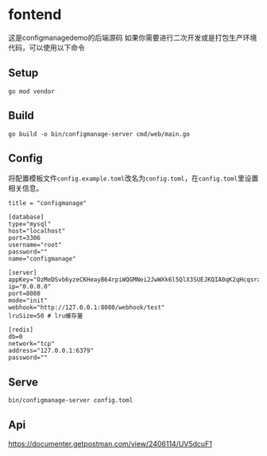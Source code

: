 # fontend
这是configmanagedemo的后端源码
如果你需要进行二次开发或是打包生产环境代码，可以使用以下命令

## Setup
```
go mod vendor
```

## Build
```
go build -o bin/configmanage-server cmd/web/main.go
```

## Config
将配置模板文件`config.example.toml`改名为`config.toml`，在`config.toml`里设置相关信息。
```
title = "configmanage"

[database]
type="mysql"
host="localhost"
port=3306
username="root"
password=""
name="configmanage"

[server]
appKey="OzMeDSvb6yzeCKHeayB64rpiWQGMNei2JwWXk6l5QlX3SUEJKQIA0qK2qHcqsraz"
ip="0.0.0.0"
port=8080
mode="init"
webhook="http://127.0.0.1:8080/webhook/test"
lruSize=50 # lru缓存量

[redis]
db=0
network="tcp"
address="127.0.0.1:6379"
password=""

```


## Serve
```
bin/configmanage-server config.toml
```

## Api
https://documenter.getpostman.com/view/2406114/UV5dcuF1